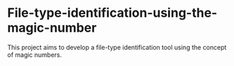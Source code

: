 # File-type-identification-using-the-magic-number
This project aims to develop a file-type identification tool using the concept of magic numbers.
